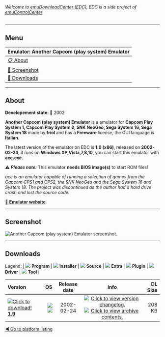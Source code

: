 ###### Welcome to [emuDownloadCenter (EDC)](https://github.com/PhoenixInteractiveNL/emuDownloadCenter/wiki/), EDC is a side project of [emuControlCenter](https://github.com/PhoenixInteractiveNL/emuControlCenter/wiki/)
***
## Menu
| **Emulator: Another Capcom (play system) Emulator** |
|:---------|
| [:clipboard: About](#about) |
| [:sunrise: Screenshot](#screenshot) |
| [:floppy_disk: Downloads](#downloads) |
***
## About
**Developement state:** :red_circle: 2002

**Another Capcom (play system) Emulator** is a emulator for **Capcom Play System 1, Capcom Play System 2, SNK NeoGeo, Sega System 16, Sega System 18** made by **friol** and has a **Freeware** license, the GUI language is **Italian**.

The latest version of the emulator on EDC is **1.9 (x86)**, released on **2002-02-24**, it runs on **Windows XP,Vista,7,8,10**, you can start this emulator with **ace.exe**.

:warning: _**Please note:**_ This emulator **needs BIOS image(s)** to start ROM files!

_ace is an emulator capable of running a selection of games from the Capcom CPS1 and CPS2, the SNK NeoGeo and the Sega System 16 and System 18. The project was discontinued as the author had a hard drive crash and lost the source code._

[:link: **Emulator website**](http://ace.emuunlim.com/)
***
## Screenshot
![](https://raw.githubusercontent.com/PhoenixInteractiveNL/emuDownloadCenter/master/hooks/ace/emulator_screen_01.jpg "Another Capcom (play system) Emulator screenshot.")
***
## Downloads
Legend: | 
![](https://raw.githubusercontent.com/wiki/PhoenixInteractiveNL/emuDownloadCenter/images_misc/icon_program_24.png) **Program** | 
![](https://raw.githubusercontent.com/wiki/PhoenixInteractiveNL/emuDownloadCenter/images_misc/icon_installer_24.png) **Installer** | 
![](https://raw.githubusercontent.com/wiki/PhoenixInteractiveNL/emuDownloadCenter/images_misc/icon_source_code_24.png) **Source** | 
![](https://raw.githubusercontent.com/wiki/PhoenixInteractiveNL/emuDownloadCenter/images_misc/icon_extra_24.png) **Extra** | 
![](https://raw.githubusercontent.com/wiki/PhoenixInteractiveNL/emuDownloadCenter/images_misc/icon_plugin_24.png) **Plugin** | 
![](https://raw.githubusercontent.com/wiki/PhoenixInteractiveNL/emuDownloadCenter/images_misc/icon_driver_24.png) **Driver** | 
![](https://raw.githubusercontent.com/wiki/PhoenixInteractiveNL/emuDownloadCenter/images_misc/icon_tool_24.png) **Tool** | 
 
| Version | OS | Release date | Info | DL Size |
|:--------|---:|:------------:|:----:|--------:|
| [![](https://raw.githubusercontent.com/wiki/PhoenixInteractiveNL/emuDownloadCenter/images_misc/icon_program_24.png "Click to download!")  **1.9**](https://github.com/PhoenixInteractiveNL/edc-repo0003/raw/master/ace/1.9.7z) | ![](https://raw.githubusercontent.com/wiki/PhoenixInteractiveNL/emuDownloadCenter/images_misc/logo_windows_24.png) ![](https://raw.githubusercontent.com/wiki/PhoenixInteractiveNL/emuDownloadCenter/images_misc/icon_32-bit_24.png) | 2002-02-24 | [![](https://raw.githubusercontent.com/wiki/PhoenixInteractiveNL/emuDownloadCenter/images_misc/icon_changelog_24.png "Click to view version changelog.")](https://github.com/PhoenixInteractiveNL/edc-repo0003/blob/master/ace/1.9_changelog.txt) [![](https://raw.githubusercontent.com/wiki/PhoenixInteractiveNL/emuDownloadCenter/images_misc/icon_contents_24.png "Click to view archive contents.")](https://github.com/PhoenixInteractiveNL/edc-repo0003/blob/master/ace/1.9_contents.txt) | 208 KB |

[:arrow_backward: Go to platform listing](https://github.com/PhoenixInteractiveNL/emuDownloadCenter/wiki/EDC-Platform-List)

